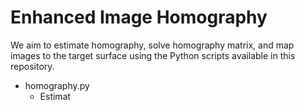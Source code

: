 # Enhanced Image Homography

We aim to estimate homography, solve homography matrix, and map images to the target surface using the Python scripts available in this repository.

- homography.py
	- Estimat
